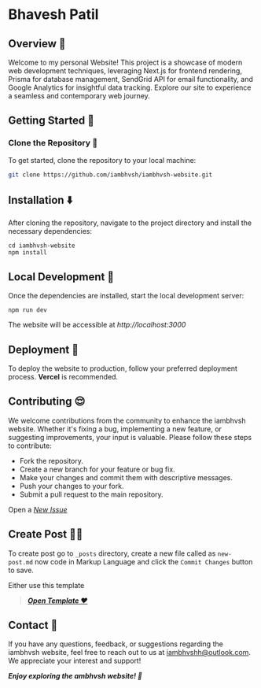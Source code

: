 # Bhavesh Patil

## Overview 👀

Welcome to my personal Website! This project is a showcase of modern web development techniques, leveraging Next.js for frontend rendering, Prisma for database management, SendGrid API for email functionality, and Google Analytics for insightful data tracking. Explore our site to experience a seamless and contemporary web journey.

## Getting Started 🏁

### Clone the Repository 👯

To get started, clone the repository to your local machine:

```bash
git clone https://github.com/iambhvsh/iambhvsh-website.git
```

## Installation ⬇️
After cloning the repository, navigate to the project directory and install the necessary dependencies:

```
cd iambhvsh-website
npm install
```

## Local Development 📁
Once the dependencies are installed, start the local development server:

```
npm run dev
```
The website will be accessible at *http://localhost:3000*

## Deployment 🛫
To deploy the website to production, follow your preferred deployment process. **Vercel** is recommended.

## Contributing 😌
We welcome contributions from the community to enhance the iambhvsh website. Whether it's fixing a bug, implementing a new feature, or suggesting improvements, your input is valuable. Please follow these steps to contribute:

- Fork the repository.
- Create a new branch for your feature or bug fix.
- Make your changes and commit them with descriptive messages.
- Push your changes to your fork.
- Submit a pull request to the main repository.

Open a [*New Issue*](https://github.com/iambhvsh/iambhvsh-website/issues)

## Create Post ✍🏻
To create post go to <code>_posts</code> directory, create a new file called as <code>new-post.md</code> now code in Markup Language and click the <code>Commit Changes</code> button to save.

Either use this template
> ***[Open Template ❤️](https://raw.githubusercontent.com/iambhvsh/iambhvsh-website/main/public/archived/post-template.md)***

## Contact 👤
If you have any questions, feedback, or suggestions regarding the iambhvsh website, feel free to reach out to us at [iambhvshh@outlook.com](mailto:iambhvshh@outlook.com). We appreciate your interest and support!

***Enjoy exploring the ambhvsh website! 🚀***
